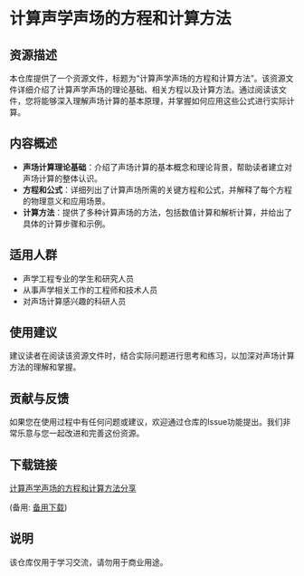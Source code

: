# 计算声学声场的方程和计算方法

## 资源描述

本仓库提供了一个资源文件，标题为“计算声学声场的方程和计算方法”。该资源文件详细介绍了计算声学声场的理论基础、相关方程以及计算方法。通过阅读该文件，您将能够深入理解声场计算的基本原理，并掌握如何应用这些公式进行实际计算。

## 内容概述

- **声场计算理论基础**：介绍了声场计算的基本概念和理论背景，帮助读者建立对声场计算的整体认识。
- **方程和公式**：详细列出了计算声场所需的关键方程和公式，并解释了每个方程的物理意义和应用场景。
- **计算方法**：提供了多种计算声场的方法，包括数值计算和解析计算，并给出了具体的计算步骤和示例。

## 适用人群

- 声学工程专业的学生和研究人员
- 从事声学相关工作的工程师和技术人员
- 对声场计算感兴趣的科研人员

## 使用建议

建议读者在阅读该资源文件时，结合实际问题进行思考和练习，以加深对声场计算方法的理解和掌握。

## 贡献与反馈

如果您在使用过程中有任何问题或建议，欢迎通过仓库的Issue功能提出。我们非常乐意与您一起改进和完善这份资源。

## 下载链接
[计算声学声场的方程和计算方法分享](https://pan.quark.cn/s/0b65fda1b119) 

(备用: [备用下载](https://pan.baidu.com/s/1Ci229oh3it4sESmmWOowLw?pwd=1234))

## 说明

该仓库仅用于学习交流，请勿用于商业用途。

